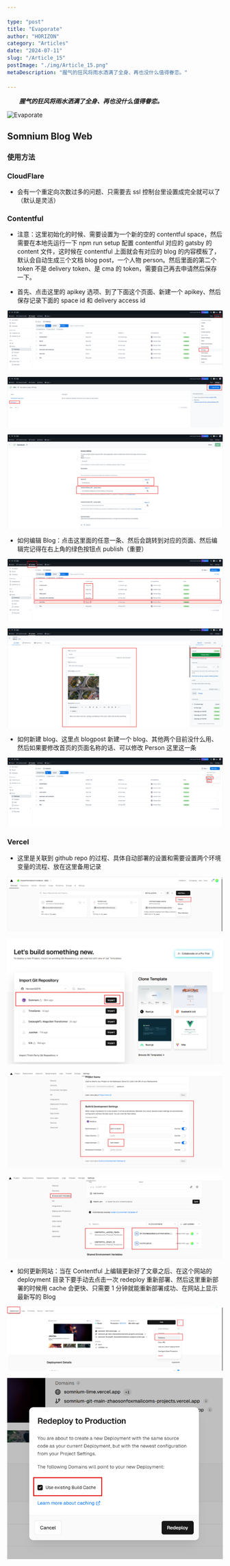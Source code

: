 ```yaml
---

type: "post"
title: "Evaporate"
author: "HORIZON"
category: "Articles"
date: "2024-07-11"
slug: "/Article_15"
postImage: "./img/Article_15.png"
metaDescription: "腥气的狂风将雨水洒满了全身、再也没什么值得眷恋。"

---
```


&emsp;&emsp;***腥气的狂风将雨水洒满了全身、再也没什么值得眷恋。***

![Evaporate](./img/Article_15.png)

## Somnium Blog Web

### 使用方法

### CloudFlare

- 会有一个重定向次数过多的问题、只需要去 ssl 控制台里设置成完全就可以了（默认是灵活）

### Contentful

- 注意：这里初始化的时候、需要设置为一个新的空的 contentful space，然后需要在本地先运行一下 npm run setup 配置 contentful 对应的 gatsby 的 content 文件，这时候在 contentful 上面就会有对应的 blog 的内容模板了，默认会自动生成三个文档 blog post，一个人物 person。然后里面的第二个 token 不是 delivery token、是 cma 的 token，需要自己再去申请然后保存一下。

- 首先、点击这里的 apikey 选项、到了下面这个页面、新建一个 apikey、然后保存记录下面的 space id 和 delivery access id

![1](./img/Article_15/1.png)

![5](./img/Article_15/5.png)

![6](./img/Article_15/6.png)

- 如何编辑 Blog：点击这里面的任意一条、然后会跳转到对应的页面、然后编辑完记得在右上角的绿色按钮点 publish（重要）

![2](./img/Article_15/2.png)

![4](./img/Article_15/4.png)

- 如何新建 blog、这里点 blogpost 新建一个 blog、其他两个目前没什么用、然后如果要修改首页的页面名称的话、可以修改 Person 这里这一条

![3](./img/Article_15/3.png)

### Vercel

- 这里是关联到 github repo 的过程、具体自动部署的设置和需要设置两个环境变量的流程、放在这里备用记录

![7](./img/Article_15/7.png)

![8](./img/Article_15/8.png)

![9](./img/Article_15/9.png)

![10](./img/Article_15/10.png)

- 如何更新网站：当在 Contentful 上编辑更新好了文章之后、在这个网站的 deployment 目录下要手动去点击一次 redeploy 重新部署、然后这里重新部署的时候用 cache 会更快、只需要 1 分钟就能重新部署成功、在网站上显示最新写的 Blog

![11](./img/Article_15/11.png)

![12](./img/Article_15/12.png)
